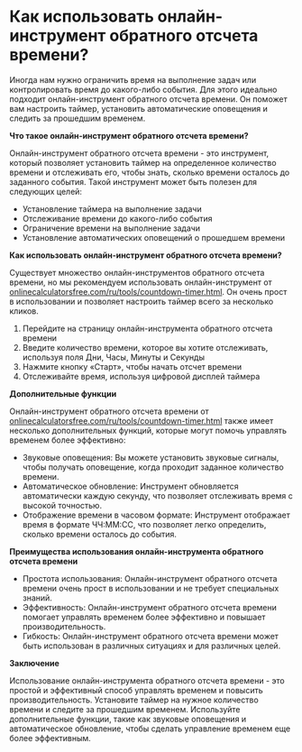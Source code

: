 Как использовать онлайн-инструмент обратного отсчета времени?
=============================================================

Иногда нам нужно ограничить время на выполнение задач или контролировать время до какого-либо события. Для этого идеально подходит онлайн-инструмент обратного отсчета времени. Он поможет вам настроить таймер, установить автоматические оповещения и следить за прошедшим временем.

**Что такое онлайн-инструмент обратного отсчета времени?**

Онлайн-инструмент обратного отсчета времени - это инструмент, который позволяет установить таймер на определенное количество времени и отслеживать его, чтобы знать, сколько времени осталось до заданного события. Такой инструмент может быть полезен для следующих целей:

- Установление таймера на выполнение задачи
- Отслеживание времени до какого-либо события
- Ограничение времени на выполнение задачи
- Установление автоматических оповещений о прошедшем времени

**Как использовать онлайн-инструмент обратного отсчета времени?**

Существует множество онлайн-инструментов обратного отсчета времени, но мы рекомендуем использовать онлайн-инструмент от [onlinecalculatorsfree.com/ru/tools/countdown-timer.html](http://onlinecalculatorsfree.com/ru/tools/countdown-timer.html). Он очень прост в использовании и позволяет настроить таймер всего за несколько кликов.

1. Перейдите на страницу онлайн-инструмента обратного отсчета времени
2. Введите количество времени, которое вы хотите отслеживать, используя поля Дни, Часы, Минуты и Секунды
3. Нажмите кнопку «Старт», чтобы начать отсчет времени
4. Отслеживайте время, используя цифровой дисплей таймера

**Дополнительные функции**

Онлайн-инструмент обратного отсчета времени от [onlinecalculatorsfree.com/ru/tools/countdown-timer.html](http://onlinecalculatorsfree.com/ru/tools/countdown-timer.html) также имеет несколько дополнительных функций, которые могут помочь управлять временем более эффективно:

- Звуковые оповещения: Вы можете установить звуковые сигналы, чтобы получать оповещение, когда проходит заданное количество времени.
- Автоматическое обновление: Инструмент обновляется автоматически каждую секунду, что позволяет отслеживать время с высокой точностью.
- Отображение времени в часовом формате: Инструмент отображает время в формате ЧЧ:ММ:СС, что позволяет легко определить, сколько времени осталось до события.

**Преимущества использования онлайн-инструмента обратного отсчета времени**

- Простота использования: Онлайн-инструмент обратного отсчета времени очень прост в использовании и не требует специальных знаний.
- Эффективность: Онлайн-инструмент обратного отсчета времени помогает управлять временем более эффективно и повышает производительность.
- Гибкость: Онлайн-инструмент обратного отсчета времени может быть использован в различных ситуациях и для различных целей.

**Заключение**

Использование онлайн-инструмента обратного отсчета времени - это простой и эффективный способ управлять временем и повысить производительность. Установите таймер на нужное количество времени и следите за прошедшим временем. Используйте дополнительные функции, такие как звуковые оповещения и автоматическое обновление, чтобы сделать управление временем еще более эффективным.